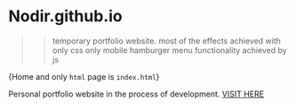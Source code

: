 # Nodir.github.io
>> temporary portfolio website.
most of the effects achieved with only css
only mobile hamburger menu functionality achieved by js


{Home and only ``` html ``` page is `index.html`}




Personal portfolio website in the process of development. <a href="https://nodir-any.github.io/NodIr/">VISIT HERE</a>

